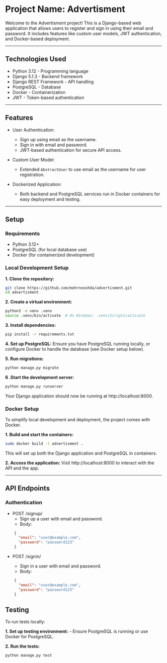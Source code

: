 # Project Name: Advertisment

Welcome to the Advertisment project! This is a Django-based web application that allows users to register and sign in using their email and password. It includes features like custom user models, JWT authentication, and Docker-based deployment.

---
## Technologies Used

- Python 3.12 - Programming language 
- Django 5.1.3 - Backend framework 
- Django REST Framework - API handling 
- PostgreSQL - Database 
- Docker - Containerization 
- JWT - Token-based authentication
---
## Features

- User Authentication:
    - Sign up using email as the username.
    - Sign in with email and password.
    - JWT-based authentication for secure API access.

- Custom User Model:
    - Extended ```AbstractUser``` to use email as the username for user registration.

- Dockerized Application:
    - Both backend and PostgreSQL services run in Docker containers for easy deployment and testing.
---
## Setup
### Requirements

- Python 3.12+ 
- PostgreSQL (for local database use)
- Docker (for containerized development)

### Local Development Setup

**1. Clone the repository:**
```bash
git clone https://github.com/mehrnooshda/advertisment.git
cd advertisment
   ```
    
    

**2. Create a virtual environment:**
```bash
python3 -m venv .venv
source .venv/bin/activate  # On Windows: .venv\Scripts\activate
```
**3. Install dependencies:**
```bash
pip install -r requirements.txt
```
**4. Set up PostgreSQL:**
Ensure you have PostgreSQL running locally, or configure Docker to handle the database (see Docker setup below).

**5. Run migrations:**
```bash
python manage.py migrate
```
**6 .Start the development server:**
```bash
python manage.py runserver
```
  Your Django application should now be running at http://localhost:8000.

### Docker Setup

To simplify local development and deployment, the project comes with Docker.

**1. Build and start the containers:**

```bash 
sudo docker build -t advertisment .
```
This will set up both the Django application and PostgreSQL in containers.

**2. Access the application:**
Visit http://localhost:8000 to interact with the API and the app.

---

## API Endpoints
### Authentication

- POST /signup/
    - Sign up a user with email and password.
    - Body:
```json
    {
      "email": "user@example.com",
      "password": "password123"
    }
```
- POST /signin/

    - Sign in a user with email and password.
    - Body:
```JSON
    {
      "email": "user@example.com",
      "password": "password123"
    }
```

## Testing

To run tests locally:

**1. Set up testing environment:**
    - Ensure PostgreSQL is running or use Docker for PostgreSQL.

**2. Run the tests:**

```PYTHON
python manage.py test
```